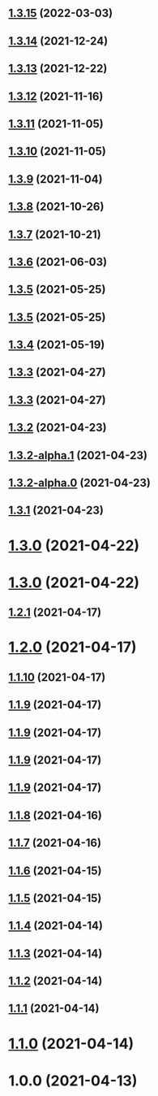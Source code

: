 ## [1.3.15](https://new.github.com/yymzy/taro-ci/compare/v1.3.14...v1.3.15) (2022-03-03)

## [1.3.14](https://new.github.com/yymzy/taro-ci/compare/v1.3.13...v1.3.14) (2021-12-24)

## [1.3.13](https://new.github.com/yymzy/taro-ci/compare/v1.3.12...v1.3.13) (2021-12-22)

## [1.3.12](https://new.github.com/yymzy/taro-ci/compare/v1.3.11...v1.3.12) (2021-11-16)

## [1.3.11](https://new.github.com/yymzy/taro-ci/compare/v1.3.10...v1.3.11) (2021-11-05)

## [1.3.10](https://new.github.com/yymzy/taro-ci/compare/v1.3.9...v1.3.10) (2021-11-05)

## [1.3.9](https://new.github.com/yymzy/taro-ci/compare/v1.3.8...v1.3.9) (2021-11-04)

## [1.3.8](https://new.github.com/yymzy/taro-ci/compare/v1.3.7...v1.3.8) (2021-10-26)

## [1.3.7](https://new.github.com/yymzy/taro-ci/compare/v1.3.6...v1.3.7) (2021-10-21)

## [1.3.6](https://new.github.com/yymzy/taro-ci/compare/v1.3.5...v1.3.6) (2021-06-03)

## [1.3.5](https://new.github.com/yymzy/taro-ci/compare/v1.3.4...v1.3.5) (2021-05-25)

## [1.3.5](https://new.github.com/yymzy/taro-ci/compare/v1.3.4...v1.3.5) (2021-05-25)

## [1.3.4](https://new.github.com/yymzy/taro-ci/compare/v1.3.3...v1.3.4) (2021-05-19)

## [1.3.3](https://new.github.com/yymzy/taro-ci/compare/v1.3.2...v1.3.3) (2021-04-27)

## [1.3.3](https://new.github.com/yymzy/taro-ci/compare/v1.3.2...v1.3.3) (2021-04-27)

## [1.3.2](https://new.github.com/yymzy/taro-ci/compare/v1.3.2-alpha.1...v1.3.2) (2021-04-23)

## [1.3.2-alpha.1](https://new.github.com/yymzy/taro-ci/compare/v1.3.2-alpha.0...v1.3.2-alpha.1) (2021-04-23)

## [1.3.2-alpha.0](https://new.github.com/yymzy/taro-ci/compare/v1.3.1...v1.3.2-alpha.0) (2021-04-23)

## [1.3.1](https://new.github.com/yymzy/taro-ci/compare/v1.3.0...v1.3.1) (2021-04-23)

# [1.3.0](https://new.github.com/yymzy/taro-ci/compare/v1.2.1...v1.3.0) (2021-04-22)

# [1.3.0](https://new.github.com/yymzy/taro-ci/compare/v1.2.1...v1.3.0) (2021-04-22)

## [1.2.1](https://yymzy.github.com/yymzy/taro-ci/compare/v1.2.0...v1.2.1) (2021-04-17)

# [1.2.0](https://yymzy.github.com/yymzy/taro-ci/compare/v1.1.8...v1.2.0) (2021-04-17)

## [1.1.10](https://yymzy.github.com/yymzy/taro-ci/compare/v1.1.8...v1.1.10) (2021-04-17)

## [1.1.9](https://yymzy.github.com/yymzy/taro-ci/compare/v1.1.8...v1.1.9) (2021-04-17)

## [1.1.9](https://yymzy.github.com/yymzy/taro-ci/compare/v1.1.8...v1.1.9) (2021-04-17)

## [1.1.9](https://yymzy.github.com/yymzy/taro-ci/compare/v1.1.8...v1.1.9) (2021-04-17)

## [1.1.9](https://yymzy.github.com/yymzy/taro-ci/compare/v1.1.8...v1.1.9) (2021-04-17)

## [1.1.8](https://new.github.com/yymzy/taro-ci/compare/v1.1.7...v1.1.8) (2021-04-16)

## [1.1.7](https://new.github.com/yymzy/taro-ci/compare/v1.1.6...v1.1.7) (2021-04-16)

## [1.1.6](https://new.github.com/yymzy/taro-ci/compare/v1.1.4...v1.1.6) (2021-04-15)

## [1.1.5](https://new.github.com/yymzy/taro-ci/compare/v1.1.4...v1.1.5) (2021-04-15)

## [1.1.4](https://new.github.com/yymzy/taro-ci/compare/v1.1.3...v1.1.4) (2021-04-14)

## [1.1.3](https://new.github.com/yymzy/taro-ci/compare/v1.1.2...v1.1.3) (2021-04-14)

## [1.1.2](https://new.github.com/yymzy/taro-ci/compare/v1.1.1...v1.1.2) (2021-04-14)

## [1.1.1](https://new.github.com/yymzy/taro-ci/compare/v1.1.0...v1.1.1) (2021-04-14)

# [1.1.0](https://new.github.com/yymzy/taro-ci/compare/v1.0.0...v1.1.0) (2021-04-14)

# 1.0.0 (2021-04-13)

